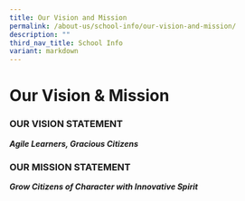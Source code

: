```yaml
---
title: Our Vision and Mission
permalink: /about-us/school-info/our-vision-and-mission/
description: ""
third_nav_title: School Info
variant: markdown
---
```

Our Vision & Mission
====================

### **OUR VISION STATEMENT**  

 **_Agile Learners, Gracious Citizens_**

### **OUR MISSION STATEMENT**

 **_Grow Citizens of Character with Innovative Spirit_**